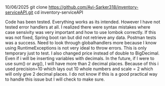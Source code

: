 10/06/2025
git clone https://github.com/Avi-Sarker318/inventory-serviceAPI.git
cd inventory-serviceAPI

Code has been tested. Everything works as its intended. However I have not tested error handlers at all. I realized there were syntax mistakes where case sensivity was very important and how to use lombok correctly. If this was not fixed, Spring boot ran but did not retrieve any data. Postman tests was a success. Need to look through globalhandlers more because I know using RuntimeExceptions is not very ideal to throw errors. This is only temporary just to test. I also changed price instead of double to BigDecimal. Even if i will be inserting variables with decimals. In the future, if I were to use sum() or avg(), I will have more than 2 decimal places. Because of this i used precision=10 which lays out 10 whole numbers and scale = 2 which will only give 2 decimal places. I do not know if this is a good practical way to handle this issue but I will check to make sure.


